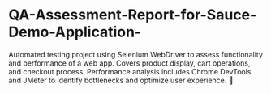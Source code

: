 # QA-Assessment-Report-for-Sauce-Demo-Application-
Automated testing project using Selenium WebDriver to assess functionality and performance of a web app. Covers product display, cart operations, and checkout process. Performance analysis includes Chrome DevTools and JMeter to identify bottlenecks and optimize user experience. 🚀
